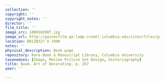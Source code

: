 ```yaml
---
collection: ''
copyright: ''
copyright_notes: ''
director: ''
film_title: ''
image_src: 1000102007.jpg
image_url: http://gainesfilm.qa-lamp.ccnmtl.columbia.edu/sites/files/gainesfilm/images/1000102007.jpg
location: B812B327 O 1900
notes: ''
physical_description: Book page
repository: Rare Book & Manuscript Library, Columbia University
taxonomies: [Image, Motion Picture Set Design, Historiography]
title: Baum. Art of Decorating, p. 267
year: ''

---
```

